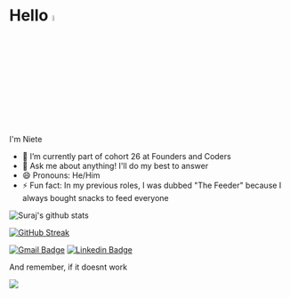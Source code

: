 # Hello <img src="https://media.giphy.com/media/hvRJCLFzcasrR4ia7z/giphy.gif" width="5%">

I'm Niete

- 🌱 I’m currently part of cohort 26 at Founders and Coders
- 💬 Ask me about anything! I'll do my best to answer
- 😄 Pronouns: He/Him
- ⚡ Fun fact: In my previous roles, I was dubbed "The Feeder" because I always bought snacks to feed everyone 

![Suraj's github stats](https://github-readme-stats.vercel.app/api?username=Psydwinder&theme=dracula&hide=stars,issues)

[![GitHub Streak](https://github-readme-streak-stats.herokuapp.com/?user=Psydwinder&theme=highcontrast)](https://git.io/streak-stats)



[![Gmail Badge](https://img.shields.io/badge/-nieteis@gmail.com-c14438?style=flat&logo=Gmail&logoColor=white)](mailto:nieteis@gmail.com "Connect via Email")
[![Linkedin Badge](https://img.shields.io/badge/-Psydwinder-blue?style=flat-square&logo=Linkedin&logoColor=white&link=https://https://www.linkedin.com/in/nieteratilal//)](https://www.linkedin.com/in/nieteratilal/)

And remember, if it doesnt work

<img src="https://media3.giphy.com/media/rcOlpTCkM1GAE/giphy.gif?cid=ecf05e476tgucmkfyth8qn8uqefih6ja8m0z4uic3ysyco0u&rid=giphy.gif&ct=g">
